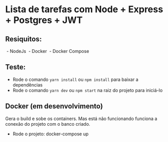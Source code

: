 # Lista de tarefas com Node + Express + Postgres + JWT

## Resiquitos:
 - NodeJs
 - Docker
 - Docker Compose

## Teste:
- Rode o comando `yarn install` ou `npm install` para baixar a dependências
- Rode o comando `yarn dev` ou `npm start` na raiz do projeto para iniciá-lo

## Docker (em desenvolvimento)
Gera o build e sobe os containers. Mas está não funcionando funciona a conexão do projeto com o banco criado.
- Rode o projeto: docker-compose up
